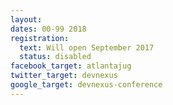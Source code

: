 ```yaml
---
layout:
dates: 00-99 2018
registration:
  text: Will open September 2017
  status: disabled
facebook_target: atlantajug
twitter_target: devnexus
google_target: devnexus-conference
---
```

